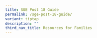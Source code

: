 ```yaml
---
title: SGE Post 18 Guide
permalink: /sge-post-18-guide/
variant: tiptap
description: ""
third_nav_title: Resources for Families
---
```

<p></p>